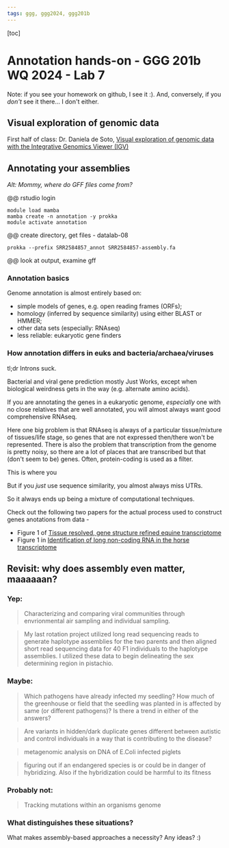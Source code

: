 ```yaml
---
tags: ggg, ggg2024, ggg201b
---
```


[toc]

# Annotation hands-on - GGG 201b WQ 2024 - Lab 7

Note: if you see your homework on github, I see it :). And, conversely, if you _don't_ see it there... I don't either.

## Visual exploration of genomic data

First half of class: Dr. Daniela de Soto, [Visual exploration of genomic data with the Integrative Genomics Viewer (IGV)](https://hackmd.io/xtPqCSlvQNyLCWwMJ0ctuw)

## Annotating your assemblies

*Alt: Mommy, where do GFF files come from?*

@@ rstudio login

```
module load mamba
mamba create -n annotation -y prokka
module activate annotation
```

@@ create directory, get files - datalab-08

```
prokka --prefix SRR2584857_annot SRR2584857-assembly.fa
```

@@ look at output, examine gff

### Annotation basics

Genome annotation is almost entirely based on:
* simple models of genes, e.g. open reading frames (ORFs);
* homology (inferred by sequence similarity) using either BLAST or HMMER;
* other data sets (especially: RNAseq)
* less reliable: eukaryotic gene finders

### How annotation differs in euks and bacteria/archaea/viruses

tl;dr Introns suck.

Bacterial and viral gene prediction mostly Just Works, except when biological weirdness gets in the way (e.g. alternate amino acids).

If you are annotating the genes in a eukaryotic genome, *especially* one with no close relatives that are well annotated, you will almost always want good comprehensive RNAseq.

Here one big problem is that RNAseq is always of a particular tissue/mixture of tissues/life stage, so genes that are not expressed then/there won't be represented. There is also the problem that transcription from the genome is pretty noisy, so there are a lot of places that are transcribed but that (don't seem to be) genes. Often, protein-coding is used as a filter.

This is where you

But if you _just_ use sequence similarity, you almost always miss UTRs.

So it always ends up being a mixture of computational techniques.

Check out the following two papers for the actual process used to construct genes anotations from data -

* Figure 1 of [Tissue resolved, gene structure refined equine transcriptome](https://bmcgenomics.biomedcentral.com/articles/10.1186/s12864-016-3451-2)
* Figure 1 in [Identification of long non-coding RNA in the horse transcriptome](https://bmcgenomics.biomedcentral.com/articles/10.1186/s12864-017-3884-2)

## Revisit: why does assembly even matter, maaaaaan?

### Yep:

>Characterizing and comparing viral communities through envrionmental air sampling and individual sampling.

>My last rotation project utilized long read sequencing reads to generate haplotype assemblies for the two parents and then aligned short read sequencing data for 40 F1 individuals to the haplotype assemblies. I utilized these data to begin delineating the sex determining region in pistachio. 

### Maybe:

>Which pathogens have already infected my seedling? How much of the greenhouse or field that the seedling was planted in is affected by same (or different pathogens)? Is there a trend in either of the answers?

>Are variants in hidden/dark duplicate genes different between autistic and control individuals in a way that is contributing to the disease?

>metagenomic analysis on DNA of E.Coli infected piglets

>figuring out if an endangered species is or could be in danger of hybridizing. Also if the hybridization could be harmful to its fitness

### Probably not:

>Tracking mutations within an organisms genome

### What distinguishes these situations?

What makes assembly-based approaches a necessity? Any ideas? :)
